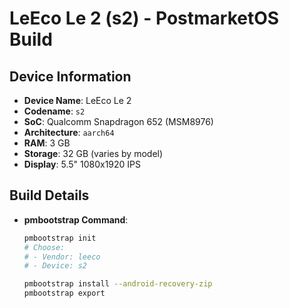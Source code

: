 # LeEco Le 2 (s2) - PostmarketOS Build

## Device Information

- **Device Name**: LeEco Le 2
- **Codename**: `s2`
- **SoC**: Qualcomm Snapdragon 652 (MSM8976)
- **Architecture**: `aarch64`
- **RAM**: 3 GB
- **Storage**: 32 GB (varies by model)
- **Display**: 5.5" 1080x1920 IPS

## Build Details

- **pmbootstrap Command**:
  ```sh
  pmbootstrap init
  # Choose:
  # - Vendor: leeco
  # - Device: s2

  pmbootstrap install --android-recovery-zip
  pmbootstrap export

